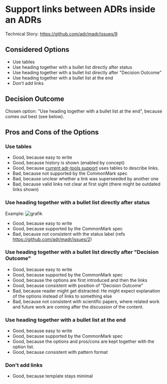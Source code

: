# Support links between ADRs inside an ADRs

Technical Story: https://github.com/adr/madr/issues/9

## Considered Options

* Use tables
* Use heading together with a bullet list directly after status
* Use heading together with a bullet list directly after "Decision Outcome"
* Use heading together with a bullet list at the end
* Don't add links

## Decision Outcome

Chosen option: "Use heading together with a bullet list at the end", because comes out best (see below).

## Pros and Cons of the Options

### Use tables

* Good, because easy to write
* Good, because history is shown (enabled by concept)
* Good, because [current adr-tools support](https://github.com/npryce/adr-tools/pull/43) uses tables to describe links.
* Bad, because not supported by the CommonMark spec
* Bad, because unclear whether a link was superseeded by another one
* Bad, because valid links not clear at first sight (there might be outdated links shown)

### Use heading together with a bullet list directly after status

Example:
![grafik](https://user-images.githubusercontent.com/1366654/36787434-6a63e318-1c8a-11e8-8824-4dd7b3d0f2c6.png)

* Good, because easy to write
* Good, because supported by the CommonMark spec
* Bad, because not consistent with the status label (refs <https://github.com/adr/madr/issues/2>)

### Use heading together with a bullet list directly after "Decision Outcome"

* Good, because easy to write
* Good, because supported by the CommonMark spec
* Good, because the options are first introduced and then the links
* Good, because consistent with position of "Decision Outcome"
* Bad, because reader might get distracted: He might expect explanation of the options instead of links to something else
* Bad, because not consistent with scientific papers, where related work and future work are coming after the discussion of the content.

### Use heading together with a bullet list at the end

* Good, because easy to write
* Good, because supported by the CommonMark spec
* Good, because the options and pros/cons are kept together with the option list.
* Good, because consistent with pattern format

### Don't add links

* Good, because template stays minimal
